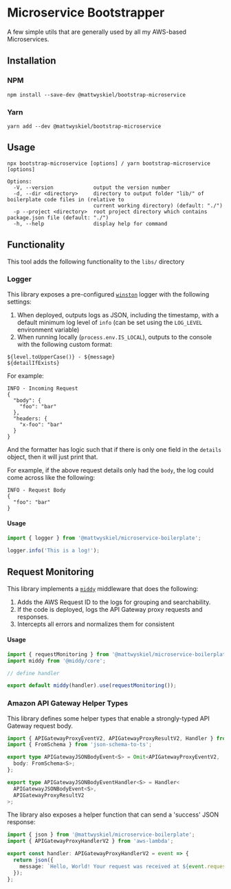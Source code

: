 # Microservice Bootstrapper

A few simple utils that are generally used by all my AWS-based Microservices.

## Installation

### NPM

```
npm install --save-dev @mattwyskiel/bootstrap-microservice
```

### Yarn

```
yarn add --dev @mattwyskiel/bootstrap-microservice
```

## Usage

```
npx bootstrap-microservice [options] / yarn bootstrap-microservice [options]

Options:
  -V, --version             output the version number
  -d, --dir <directory>     directory to output folder "lib/" of boilerplate code files in (relative to
                            current working directory) (default: "./")
  -p --project <directory>  root project directory which contains package.json file (default: "./")
  -h, --help                display help for command
```

## Functionality

This tool adds the following functionality to the `libs/` directory

### Logger

This library exposes a pre-configured [`winston`](https://github.com/winstonjs/winston) logger with
the following settings:

1. When deployed, outputs logs as JSON, including the timestamp, with a default minimum log level of
   `info` (can be set using the `LOG_LEVEL` environment variable)
2. When running locally (`process.env.IS_LOCAL`), outputs to the console with the following custom
   format:

```
${level.toUpperCase()} - ${message}
${detailIfExists}
```

For example:

```
INFO - Incoming Request
{
  "body": {
    "foo": "bar"
  },
  "headers: {
    "x-foo": "bar"
  }
}
```

And the formatter has logic such that if there is only one field in the `details` object, then it
will just print that.

For example, if the above request details only had the `body`, the log could come across like the
following:

```
INFO - Request Body
{
  "foo": "bar"
}
```

#### Usage

```typescript
import { logger } from '@mattwyskiel/microservice-boilerplate';

logger.info('This is a log!');
```

## Request Monitoring

This library implements a [`middy`](https://github.com/middyjs/middy) middleware that does the
following:

1. Adds the AWS Request ID to the logs for grouping and searchability.
2. If the code is deployed, logs the API Gateway proxy requests and responses.
3. Intercepts all errors and normalizes them for consistent

#### Usage

```typescript
import { requestMonitoring } from '@mattwyskiel/microservice-boilerplate';
import middy from '@middy/core';

// define handler

export default middy(handler).use(requestMonitoring());
```

### Amazon API Gateway Helper Types

This library defines some helper types that enable a strongly-typed API Gateway request body.

```typescript
import { APIGatewayProxyEventV2, APIGatewayProxyResultV2, Handler } from 'aws-lambda';
import { FromSchema } from 'json-schema-to-ts';

export type APIGatewayJSONBodyEvent<S> = Omit<APIGatewayProxyEventV2, 'body'> & {
  body: FromSchema<S>;
};

export type APIGatewayJSONBodyEventHandler<S> = Handler<
  APIGatewayJSONBodyEvent<S>,
  APIGatewayProxyResultV2
>;
```

The library also exposes a helper function that can send a 'success' JSON response:

```typescript
import { json } from '@mattwyskiel/microservice-boilerplate';
import { APIGatewayProxyHandlerV2 } from 'aws-lambda';

export const handler: APIGatewayProxyHandlerV2 = event => {
  return json({
    message: `Hello, World! Your request was received at ${event.requestContext.time}.`,
  });
};
```
